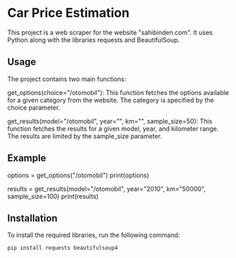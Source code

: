 # Car Price Estimation

This project is a web scraper for the website "sahibinden.com". It uses Python along with the libraries requests and BeautifulSoup.


## Usage
The project contains two main functions:

get_options(choice="/otomobil"): This function fetches the options available for a given category from the website. The category is specified by the choice parameter.

get_results(model="/otomobil", year="", km="", sample_size=50): This function fetches the results for a given model, year, and kilometer range. The results are limited by the sample_size parameter.


## Example
options = get_options("/otomobil")
print(options)

results = get_results(model="/otomobil", year="2010", km="50000", sample_size=100)
print(results)


## Installation

To install the required libraries, run the following command:

```bash
pip install requests beautifulsoup4
